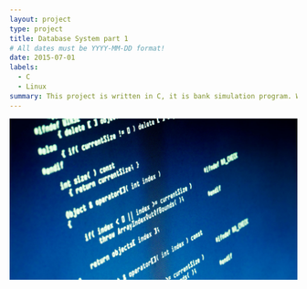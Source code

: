 ```yaml
---
layout: project
type: project
title: Database System part 1
# All dates must be YYYY-MM-DD format!
date: 2015-07-01
labels:
  - C
  - Linux
summary: This project is written in C, it is bank simulation program. Where the user can make an account, modify existing information, and other features.
---
```


<img class="ui image" src="../images/C-program.jpg">
